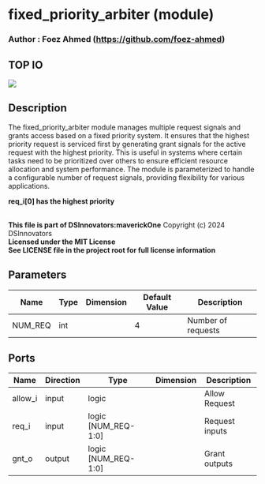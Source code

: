 # fixed_priority_arbiter (module)

### Author : Foez Ahmed (https://github.com/foez-ahmed)

## TOP IO
<img src="./fixed_priority_arbiter_top.svg">

## Description

The fixed_priority_arbiter module manages multiple request signals and grants access based on a
fixed priority system. It ensures that the highest priority request is serviced first by generating
grant signals for the active request with the highest priority. This is useful in systems where
certain tasks need to be prioritized over others to ensure efficient resource allocation and system
performance. The module is parameterized to handle a configurable number of request signals,
providing flexibility for various applications.

**req_i[0] has the highest priority**

<br>**This file is part of DSInnovators:maverickOne**
Copyright (c) 2024 DSInnovators
<br>**Licensed under the MIT License**
<br>**See LICENSE file in the project root for full license information**

## Parameters
|Name|Type|Dimension|Default Value|Description|
|-|-|-|-|-|
|NUM_REQ|int||4|Number of requests|

## Ports
|Name|Direction|Type|Dimension|Description|
|-|-|-|-|-|
|allow_i|input|logic||Allow Request|
|req_i|input|logic [NUM_REQ-1:0]||Request inputs|
|gnt_o|output|logic [NUM_REQ-1:0]||Grant outputs|

